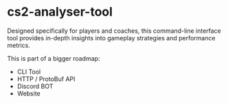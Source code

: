 # cs2-analyser-tool
Designed specifically for players and coaches, this command-line interface tool provides in-depth insights into gameplay strategies and performance metrics.

This is part of a bigger roadmap:

- CLI Tool
- HTTP / ProtoBuf API
- Discord BOT
- Website
